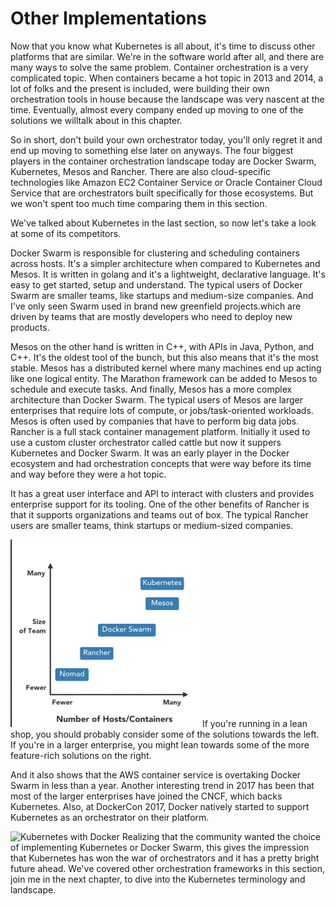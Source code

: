 # Other Implementations
Now that you know what Kubernetes is all about, it's time to discuss other platforms that are similar. We're in the software world after all, and there are many ways to solve the same problem.
Container orchestration is a very complicated topic. When containers became a hot topic in 2013 and 2014, a lot of folks and the present is included, were building their own orchestration tools in house because the landscape was very nascent at the time. Eventually, almost every company ended up moving to one of the solutions we willtalk about in this chapter.

So in short, don't build your own orchestrator today, you'll only regret it and end up moving to something else later on anyways. The four biggest players in the container orchestration landscape today are Docker Swarm, Kubernetes, Mesos and Rancher. There are also cloud-specific technologies like Amazon EC2 Container Service or Oracle Container Cloud Service that are orchestrators built specifically for those ecosystems. But we won't spent too much time comparing them in this section.

We've talked about Kubernetes in the last section, so now let's take a look at some of its competitors.

Docker Swarm is responsible for clustering and scheduling containers across hosts. It's a simpler architecture when compared to Kubernetes and Mesos. It is written in golang and it's a lightweight, declarative language. It's easy to get started, setup and understand. The typical users of Docker Swarm are smaller teams, like startups and medium-size companies. And I've only seen Swarm used in brand new greenfield projects.which are driven by teams that are mostly developers who need to deploy new products.

Mesos on the other hand is written in C++, with APIs in Java, Python, and C++. It's the oldest tool of the bunch, but this also means that it's the most stable. Mesos has a distributed kernel where many machines end up acting like one logical entity. The Marathon framework can be added to Mesos to schedule and execute tasks. And finally, Mesos has a more complex architecture than Docker Swarm.
The typical users of Mesos are larger enterprises that require lots of compute, or jobs/task-oriented workloads. Mesos is often used by companies that have to perform big data jobs. 
Rancher is a full stack container management platform. Initially it used to use a custom cluster orchestrator called cattle but now it suppers Kubernetes and Docker Swarm. It was an early player in the Docker ecosystem and had orchestration concepts that were way before its time and way before they were a hot topic.

It has a great user interface and API to interact with clusters and provides enterprise support for its tooling. One of the other benefits of Rancher is that it supports organizations and teams out of box. The typical Rancher users are smaller teams, think startups or medium-sized companies.

<img src="images/Graph of cluster tools.png" alt="This chart plots the number of hosts and containers versus the size of the development team." height=300>
If you're running in a lean shop, you should probably consider some of the solutions towards the left. If you're in a larger enterprise, you might lean towards some of the more feature-rich solutions on the right.

And it also shows that the AWS container service is overtaking Docker Swarm in less than a year. Another interesting trend in 2017 has been that most of the larger enterprises have joined the CNCF, which backs Kubernetes. Also, at DockerCon 2017, Docker natively started to support Kubernetes as an orchestrator on their platform.

<img src="" alt="Kubernetes with Docker">
Realizing that the community wanted the choice of implementing Kubernetes or Docker Swarm, this gives the impression that Kubernetes has won the war of orchestrators and it has a pretty bright future ahead. We've covered other orchestration frameworks in this section, join me in the next chapter, to dive into the Kubernetes terminology and landscape.
